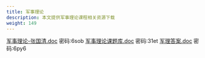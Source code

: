 ```yaml
---
title: 军事理论
description: 本文提供军事理论课程相关资源下载
weight: 149
---
```


[军事理论-张国清.doc](https://wwqk.lanzouq.com/iwMAv18o6p5a) 密码:6sob
[军事理论课题库.doc](https://wwqk.lanzouq.com/i3nJv18o6p6b) 密码:31et
[军理答案.doc](https://wwqk.lanzouq.com/iMTO718o6p7c) 密码:6py6

